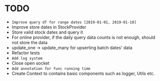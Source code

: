 # TODO

- `Improve query df for range dates [2019-01-01, 2019-01-10]`
- Improve store dates in StockProvider
- Store valid stock dates and query it
- For online provider, if the daily query data counts is not enough, should not store the data 
- update_one -> update_many for upserting batch dates' data
- Refactor tests
- `Add log system`
- Close open socket
- `Add annotation for func running time`
- Create Context to contains basic components such as logger, Utils etc.
